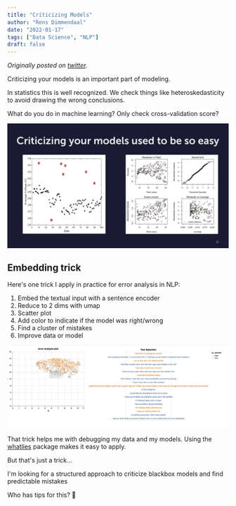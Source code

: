 ```yaml
---
title: "Criticizing Models"
author: "Rens Dimmendaal"
date: "2022-01-17"
tags: ["Data Science", "NLP"]
draft: false
---
```


*Originally posted on [twitter](https://twitter.com/R_Dimm/status/1483182603662413827).*

Criticizing your models is an important part of modeling. 

In statistics this is well recognized.
We check things like heteroskedasticity to avoid drawing the wrong conclusions.

What do you do in machine learning?
Only check cross-validation score?

![statistics error analysis](cm-stats-errors.jpeg)

## Embedding trick

Here's one trick I apply in practice for error analysis in NLP:

1. Embed the textual input with a sentence encoder
2. Reduce to 2 dims with umap
3. Scatter plot
4. Add color to indicate if the model was right/wrong
5. Find a cluster of mistakes
6. Improve data or model

![nlp embedding trick](cm-nlp-errors.jpeg)

That trick helps me with debugging my data and my models. Using the [whatlies](https://github.com/koaning/whatlies) package makes it easy to apply.

But that's just a trick...

I'm looking for a structured approach to criticize blackbox models and find predictable mistakes

Who has tips for this? 🙏
